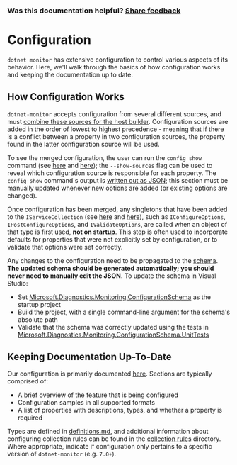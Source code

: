 ### Was this documentation helpful? [Share feedback](https://www.research.net/r/DGDQWXH?src=documentation%2FlearningPath%2Fconfiguration)

# Configuration

`dotnet monitor` has extensive configuration to control various aspects of its behavior. Here, we'll walk through the basics of how configuration works and keeping the documentation up to date.

## How Configuration Works

`dotnet-monitor` accepts configuration from several different sources, and must [combine these sources for the host builder](https://github.com/dotnet/dotnet-monitor/blob/3c31273c42196ec0813b7b5b947ab8e1bd1801ac/src/Tools/dotnet-monitor/HostBuilder/HostBuilderHelper.cs#L47). Configuration sources are added in the order of lowest to highest precedence - meaning that if there is a conflict between a property in two configuration sources, the property found in the latter configuration source will be used.

To see the merged configuration, the user can run the `config show` command (see [here](https://github.com/dotnet/dotnet-monitor/blob/3c31273c42196ec0813b7b5b947ab8e1bd1801ac/src/Tools/dotnet-monitor/Program.cs#L71) and [here](https://github.com/dotnet/dotnet-monitor/blob/3c31273c42196ec0813b7b5b947ab8e1bd1801ac/src/Tools/dotnet-monitor/Commands/ConfigShowCommandHandler.cs)); the `--show-sources` flag can be used to reveal which configuration source is responsible for each property. The `config show` command's output is [written out as JSON](https://github.com/dotnet/dotnet-monitor/blob/3c31273c42196ec0813b7b5b947ab8e1bd1801ac/src/Tools/dotnet-monitor/ConfigurationJsonWriter.cs); this section must be manually updated whenever new options are added (or existing options are changed).

Once configuration has been merged, any singletons that have been added to the `IServiceCollection` (see [here](https://github.com/dotnet/dotnet-monitor/blob/3c31273c42196ec0813b7b5b947ab8e1bd1801ac/src/Tools/dotnet-monitor/ServiceCollectionExtensions.cs) and [here](https://github.com/dotnet/dotnet-monitor/blob/3c31273c42196ec0813b7b5b947ab8e1bd1801ac/src/Tools/dotnet-monitor/Commands/CollectCommandHandler.cs#L84)), such as `IConfigureOptions`, `IPostConfigureOptions`, and `IValidateOptions`, are called when an object of that type is first used, **not on startup**. This step is often used to incorporate defaults for properties that were not explicitly set by configuration, or to validate that options were set correctly. 

Any changes to the configuration need to be propagated to the [schema](https://github.com/dotnet/dotnet-monitor/blob/3c31273c42196ec0813b7b5b947ab8e1bd1801ac/documentation/schema.json). **The updated schema should be generated automatically; you should never need to manually edit the JSON.** To update the schema in Visual Studio:
* Set [Microsoft.Diagnostics.Monitoring.ConfigurationSchema](https://github.com/dotnet/dotnet-monitor/tree/3c31273c42196ec0813b7b5b947ab8e1bd1801ac/src/Tests/Microsoft.Diagnostics.Monitoring.ConfigurationSchema) as the startup project
* Build the project, with a single command-line argument for the schema's absolute path
* Validate that the schema was correctly updated using the tests in [Microsoft.Diagnostics.Monitoring.ConfigurationSchema.UnitTests](https://github.com/dotnet/dotnet-monitor/tree/3c31273c42196ec0813b7b5b947ab8e1bd1801ac/src/Tests/Microsoft.Diagnostics.Monitoring.ConfigurationSchema.UnitTests)

## Keeping Documentation Up-To-Date

Our configuration is primarily documented [here](https://github.com/dotnet/dotnet-monitor/tree/3c31273c42196ec0813b7b5b947ab8e1bd1801ac/documentation/configuration). Sections are typically comprised of:
* A brief overview of the feature that is being configured
* Configuration samples in all supported formats
* A list of properties with descriptions, types, and whether a property is required

Types are defined in [definitions.md](https://github.com/dotnet/dotnet-monitor/blob/3c31273c42196ec0813b7b5b947ab8e1bd1801ac/documentation/api/definitions.md), and additional information about configuring collection rules can be found in the [collection rules](https://github.com/dotnet/dotnet-monitor/blob/3c31273c42196ec0813b7b5b947ab8e1bd1801ac/documentation/collectionrules) directory. Where appropriate, indicate if configuration only pertains to a specific version of `dotnet-monitor` (e.g. `7.0+`).

